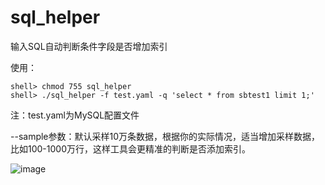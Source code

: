# sql_helper
输入SQL自动判断条件字段是否增加索引

使用：
```
shell> chmod 755 sql_helper
shell> ./sql_helper -f test.yaml -q 'select * from sbtest1 limit 1;'
```

注：test.yaml为MySQL配置文件

--sample参数：默认采样10万条数据，根据你的实际情况，适当增加采样数据，比如100-1000万行，这样工具会更精准的判断是否添加索引。

![image](https://github.com/hcymysql/sql_helper/assets/19261879/937178c0-9cef-47fd-ba4c-05001ac219ad)
